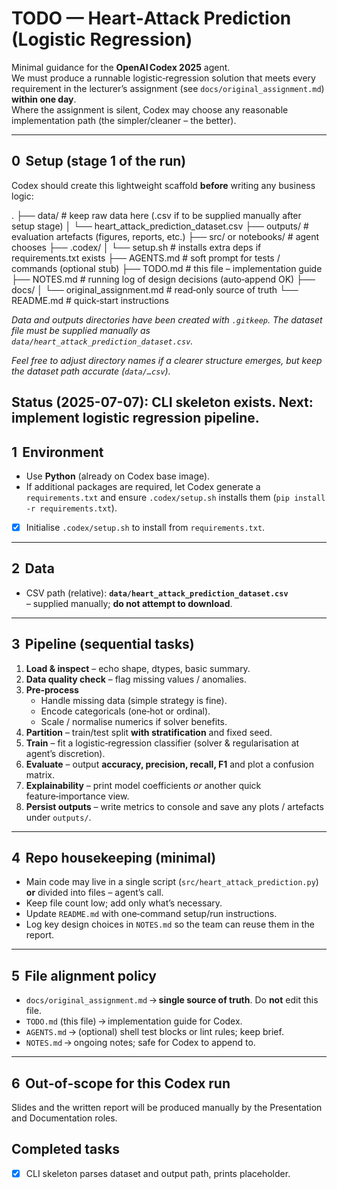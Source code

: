 # TODO — Heart‑Attack Prediction (Logistic Regression)

Minimal guidance for the **OpenAI Codex 2025** agent.  
We must produce a runnable logistic‑regression solution that meets every requirement in the lecturer’s assignment (see `docs/original_assignment.md`) **within one day**.  
Where the assignment is silent, Codex may choose any reasonable implementation path (the simpler/cleaner – the better).

---

## 0  Setup (stage 1 of the run)
Codex should create this lightweight scaffold **before** writing any business logic:

.
├── data/ # keep raw data here (.csv if to be supplied manually after setup stage)
│ └── heart_attack_prediction_dataset.csv
├── outputs/ # evaluation artefacts (figures, reports, etc.)
├── src/ or notebooks/ # agent chooses
├── .codex/
│ └── setup.sh # installs extra deps if requirements.txt exists
├── AGENTS.md # soft prompt for tests / commands (optional stub)
├── TODO.md # this file – implementation guide
├── NOTES.md # running log of design decisions (auto‑append OK)
├── docs/
│ └── original_assignment.md # read‑only source of truth
└── README.md # quick‑start instructions

*Data and outputs directories have been created with `.gitkeep`. The dataset
file must be supplied manually as `data/heart_attack_prediction_dataset.csv`.*


*Feel free to adjust directory names if a clearer structure emerges, but keep the dataset path accurate (`data/…csv`).*

Status (2025-07-07): CLI skeleton exists. Next: implement logistic regression pipeline.
---

## 1  Environment
* Use **Python** (already on Codex base image).
* If additional packages are required, let Codex generate a `requirements.txt` and ensure `.codex/setup.sh` installs them (`pip install -r requirements.txt`).
- [x] Initialise `.codex/setup.sh` to install from `requirements.txt`.

---

## 2  Data
* CSV path (relative): **`data/heart_attack_prediction_dataset.csv`**  
  – supplied manually; **do not attempt to download**.

---

## 3  Pipeline (sequential tasks)

1. **Load & inspect** – echo shape, dtypes, basic summary.  
2. **Data quality check** – flag missing values / anomalies.  
3. **Pre‑process**  
   * Handle missing data (simple strategy is fine).  
   * Encode categoricals (one‑hot or ordinal).  
   * Scale / normalise numerics if solver benefits.  
4. **Partition** – train/test split **with stratification** and fixed seed.  
5. **Train** – fit a logistic‑regression classifier (solver & regularisation at agent’s discretion).  
6. **Evaluate** – output **accuracy, precision, recall, F1** and plot a confusion matrix.  
7. **Explainability** – print model coefficients *or* another quick feature‑importance view.  
8. **Persist outputs** – write metrics to console and save any plots / artefacts under `outputs/`.

---

## 4  Repo housekeeping (minimal)
* Main code may live in a single script (`src/heart_attack_prediction.py`) **or** divided into files – agent’s call.  
* Keep file count low; add only what’s necessary.  
* Update `README.md` with one‑command setup/run instructions.  
* Log key design choices in `NOTES.md` so the team can reuse them in the report.

---

## 5  File alignment policy
* `docs/original_assignment.md` → **single source of truth**. Do **not** edit this file.  
* `TODO.md` (this file) → implementation guide for Codex.  
* `AGENTS.md` → (optional) shell test blocks or lint rules; keep brief.  
* `NOTES.md` → ongoing notes; safe for Codex to append to.

---

## 6  Out‑of‑scope for this Codex run
Slides and the written report will be produced manually by the Presentation and Documentation roles.

## Completed tasks
* [x] CLI skeleton parses dataset and output path, prints placeholder.
